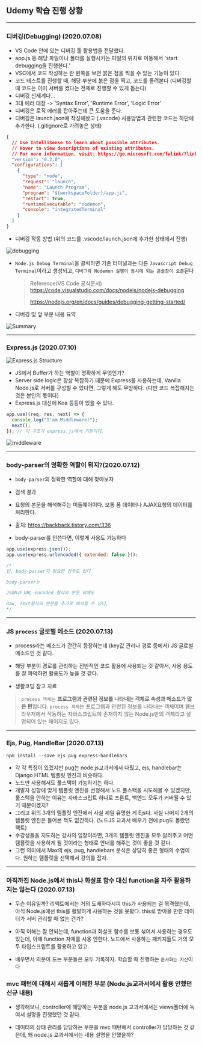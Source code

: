 ## Udemy 학습 진행 상황

---

### 디버깅(Debugging) (2020.07.08)

- VS Code 안에 있는 디버깅 툴 활용법을 전달했다.
- app.js 등 해당 파일이나 폴더를 실행시키는 파일의 위치로 이동해서 'start debugging을 진행한다.'
- VSC에서 코드 작성하는 란 왼쪽을 보면 붉은 점을 찍을 수 있는 기능이 있다.
- 코드 테스트를 진행할 때, 해당 부분에 붉은 점을 찍고, 코드를 돌려본다 (디버깅할 때 코드는 이미 서버를 켰다는 전제로 진행할 수 있게 돕는다)
- 디버깅 신세계다...
- 3대 에러 대장 -> 'Syntax Error', 'Runtime Error', 'Logic Error'
- 디버깅은 로직 에러를 잡아주는데 큰 도움을 준다.
- 디버깅은 launch.json에 작성해놨고 (.vscode) 사용방법과 관련한 코드는 하단에 추가한다. (.gitignore로 가려놓은 상태)

```json
{
  // Use IntelliSense to learn about possible attributes.
  // Hover to view descriptions of existing attributes.
  // For more information, visit: https://go.microsoft.com/fwlink/?linkid=830387
  "version": "0.2.0",
  "configurations": [
    {
      "type": "node",
      "request": "launch",
      "name": "Launch Program",
      "program": "${workspaceFolder}/app.js",
      "restart": true,
      "runtimeExecutable": "nodemon",
      "console": "integratedTerminal"
    }
  ]
}
```

- 디버깅 작동 방법 (위의 코드를 .vscode/launch.json에 추가한 상태에서 진행)

![debugging](../rd_img/debug.png)

- `Node.js Debug Terminal`을 클릭하면 기존 터미널과는 다른 `Javascript Debug Terminal`이라고 생성되고, `디버그와 Nodemon 실행이 동시에 되는 콘솔창이 오픈`된다

  > Reference(VS Code 공식문서)
  > https://code.visualstudio.com/docs/nodejs/nodejs-debugging
  >
  > https://nodejs.org/en/docs/guides/debugging-getting-started/

- 디버깅 및 앞 부분 내용 요약

![Summary](../rd_img/node_summary.png)

---

### Express.js (2020.07.10)

![Express.js Structure](../rd_img/express_intro.png)

- JS에서 Buffer가 하는 역할이 명확하게 무엇인가?
- Server side logic은 항상 복잡하기 때문에 Express를 사용하는데, Vanilla Node.js로 서버를 구성할 수 있다면, 그렇게 해도 무방하다. (다만 코드 복잡해지는 것은 본인의 몫이다)
- Express.js 대신에 Koa 등등이 있을 수 있다.

```javascript
app.use((req, res, next) => {
  console.log("I'am Middleware!");
  next();
}); // 이 구조가 express.js에서 기본이다.
```

![middleware](../rd_img/middleware.png)

---

### body-parser의 명확한 역할이 뭐지?(2020.07.12)

- `body-parser`의 정확한 역할에 대해 찾아보자

- 검색 결과

- 요청의 본문을 해석해주는 미들웨어이다. 보통 폼 데이터나 AJAX요청의 데이터를 처리한다.

- 출처: https://backback.tistory.com/336

- body-parser를 안쓴다면, 이렇게 사용도 가능하다

```javascript
app.use(express.json());
app.use(express.urlencoded({ extended: false }));

/*
단, body-parser가 필요한 경우도 있다

body-parser는 

JSON과 URL-encoded 형식의 본문 외에도 

Raw, Text형식의 본문을 추가로 해석할 수 있다.
*/
```

---

### JS `process` 글로벌 메소드 (2020.07.13)

- process라는 메소드가 간간히 등장하는데 (key값 관리나 경로 등에서) JS 글로벌 메소드인 것 같다.
- 해당 부분이 경로를 관리하는 전반적인 코드 활용에 사용되는 것 같아서, 사용 용도를 잘 파악하면 활용도가 높을 것 같다.

- 생활코딩 참고 자료

> `process 객체`는 **프로그램과 관련된 정보를 나타내는 객체로 속성과 메소드가 많은 편**입니다.
> `process 객체`는 프로그램과 관련된 정보를 나타내는 객체이며 웹브라우저에서 작동하는 자바스크립트에 존재하지 않는 Node.js만의 객체라고 설명되어 있는 페이지도 있다.

---

### Ejs, Pug, HandleBar (2020.07.13)

`npm install --save ejs pug express-handlebars`

- 각 각 특징이 있겠지만 pug는 node.js교과서에서 다뤘고, ejs, handlebar는 Django HTML 템플릿 엔진과 비슷하다.
- 노드만 사용해서도 풀스택이 가능하기는 하다.
- 개발자 성향에 맞게 템플릿 엔진을 선정해서 노드 풀스택을 시도해볼 수 있겠지만, 풀스택을 안하는 이유는 자바스크립트 하나로 프론트, 백엔드 모두가 커버될 수 있기 때문이겠지?
- 그리고 위의 3개의 템플릿 엔진에서 사실 제일 유명한 게 Ejs다. 사실 나머지 2개의 템플릿 엔진은 들어본 적도 없긴하다. (노드JS 교과서 배우기 전에 pug도 몰랐던 팩트)
- 수강생들을 지도하는 강사의 입장이라면, 3개의 템플릿 엔진을 모두 알려주고 어떤 템플릿을 사용하게 될 것이라는 형태로 안내를 해주는 것이 좋을 것 같다.
- 그런 의미에서 Max의 ejs, pug, handlebars 분석은 상당히 좋은 형태의 수업이다. 원하는 템플릿을 선택해서 강의를 잡자.

---

### 아직까진 Node.js에서 this나 화살표 함수 대신 function을 자주 활용하지는 않는다 (2020.07.13)

- 무슨 이유일까? 리액트에서는 거의 도배하다시피 this가 사용되는 걸 목격했는데, 아직 Node.js에선 this를 활발하게 사용하는 것을 못봤다. this로 받아올 만한 데이터가 서버 관리할 때 없는 건가?

- 아직 이해는 잘 안되는데, function과 화살표 함수를 보통 섞어서 사용하는 경우도 있는데, 아얘 function 자체를 사용 안한다. 노드에서 사용하는 패키지들도 거의 모두 타입스크립트를 활용하고 있고.

- 배우면서 의문이 드는 부분들은 모두 기록하자. 학습할 때 진행하는 `문서화는 자산`이다

### mvc 패턴에 대해서 새롭게 이해한 부분 (Node.js교과서에서 활용 안했던 신규 내용)

- 생각해보니, controller에 해당하는 부분을 node.js 교과서에서는 views폴더에 녹여서 설명을 진행했던 것 같다.

- 데이터의 상태 관리를 담당하는 부분을 mvc 패턴에서 controller가 담당하는 것 같은데, 왜 node.js 교과서에서는 내용 설명을 안했을까?
